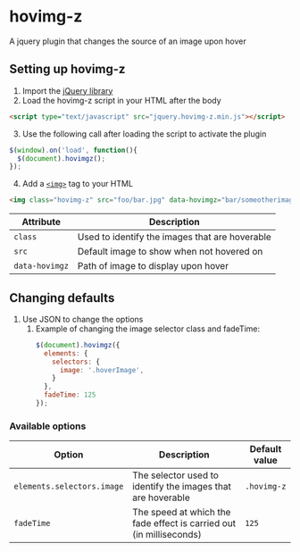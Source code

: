 # hovimg-z
A jquery plugin that changes the source of an image upon hover
## Setting up hovimg-z
1. Import the [jQuery library](https://www.google.com "jQuery's CDN Page")
2. Load the hovimg-z script in your HTML after the body
```html
<script type="text/javascript" src="jquery.hovimg-z.min.js"></script>
```
3. Use the following call after loading the script to activate the plugin
```javascript
$(window).on('load', function(){
  $(document).hovimgz();
});
```
4. Add a [`<img>`](https://www.w3schools.com/tags/tag_img.asp "W3Schools IMG tag explenation") tag to your HTML
```html
<img class="hovimg-z" src="foo/bar.jpg" data-hovimgz="bar/someotherimage.jpg">
```
| Attribute       | Description                                       |
| --------------- | ------------------------------------------------- |
| `class`         | Used to identify the images that are hoverable    |
| `src`           | Default image to show when not hovered on         |
| `data-hovimgz`  | Path of image to display upon hover               |
## Changing defaults
1. Use JSON to change the options
    1. Example of changing the image selector class and fadeTime:
        ```javascript
        $(document).hovimgz({
          elements: {
            selectors: {
              image: '.hoverImage',
            }
          },
          fadeTime: 125
        });
        ```
### Available options

| Option                     | Description                                                          | Default value |
| -------------------------- | -------------------------------------------------------------------- | ------------- |
| `elements.selectors.image` | The selector used to identify the images that are hoverable          | `.hovimg-z`   |
| `fadeTime`                 | The speed at which the fade effect is carried out (in milliseconds)  | `125`         |
